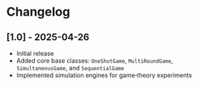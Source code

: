 # Changelog

## [1.0] - 2025-04-26
- Initial release
- Added core base classes: `OneShotGame`, `MultiRoundGame`, `SimultaneousGame`, and `SequentialGame`
- Implemented simulation engines for game‑theory experiments
